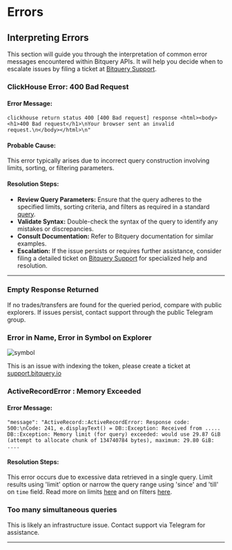 
# Errors

## Interpreting Errors

This section will guide you through the interpretation of common error messages encountered within Bitquery APIs.  It will help you decide when to escalate issues by filing a ticket at [Bitquery Support](https://support.bitquery.io/).

### ClickHouse Error: 400 Bad Request

#### Error Message:

```plaintext
clickhouse return status 400 [400 Bad request] response <html><body><h1>400 Bad request</h1>\nYour browser sent an invalid request.\n</body></html>\n"
```

#### Probable Cause:

This error typically arises due to incorrect query construction involving limits, sorting, or filtering parameters.

#### Resolution Steps:

- **Review Query Parameters:** Ensure that the query adheres to the specified limits, sorting criteria, and filters as required in a standard [query](/docs/start/first-query.md).
- **Validate Syntax:** Double-check the syntax of the query to identify any mistakes or discrepancies.
- **Consult Documentation:** Refer to Bitquery documentation for similar examples.
- **Escalation:** If the issue persists or requires further assistance, consider filing a detailed ticket on [Bitquery Support](https://support.bitquery.io/) for specialized help and resolution.

---


### Empty Response Returned

If no trades/transfers are found for the queried period, compare with public explorers. If issues persist, contact support through the public Telegram group.

### Error in Name, Error in Symbol on Explorer

![symbol](/img/ide/symbol_error.png)

This is an issue with indexing the token, please create a ticket at [support.bitquery.io](https://support.bitquery.io/hc/en-us)


### ActiveRecordError : Memory Exceeded

#### Error Message:

    "message": "ActiveRecord::ActiveRecordError: Response code: 500:\nCode: 241, e.displayText() = DB::Exception: Received from ..... DB::Exception: Memory limit (for query) exceeded: would use 29.87 GiB (attempt to allocate chunk of 134740784 bytes), maximum: 29.80 GiB: ....

#### Resolution Steps:

This error occurs due to excessive data retrieved in a single query. Limit results using 'limit' option or narrow the query range using 'since' and 'till' on `time` field. Read more on limits [here](/docs/graphql/limits) and on filters [here](/docs/graphql/filters).

### Too many simultaneous queries

This is likely an infrastructure issue. Contact support via Telegram for assistance.


---
